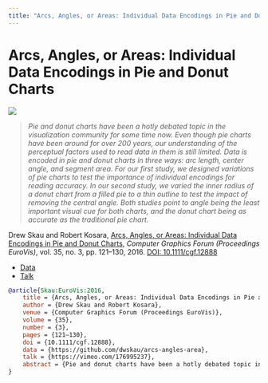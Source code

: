```yaml
---
title: "Arcs, Angles, or Areas: Individual Data Encodings in Pie and Donut Charts"
---
```


# Arcs, Angles, or Areas: Individual Data Encodings in Pie and Donut Charts

<p><img src="https://media.eagereyes.org/wp-content/uploads/2016/05/Skau-EuroVis-2016-pages-2.png" /></p>

> _Pie and donut charts have been a hotly debated topic in the visualization community for some time now. Even though pie charts have been around for over 200 years, our understanding of the perceptual factors used to read data in them is still limited. Data is encoded in pie and donut charts in three ways: arc length, center angle, and segment area. For our first study, we designed variations of pie charts to test the importance of individual encodings for reading accuracy. In our second study, we varied the inner radius of a donut chart from a filled pie to a thin outline to test the impact of removing the central angle. Both studies point to angle being the least important visual cue for both charts, and the donut chart being as accurate as the traditional pie chart._

Drew Skau and Robert Kosara, <a href="https://media.eagereyes.org/papers/2016/Skau-EuroVis-2016.pdf" target="_blank">Arcs, Angles, or Areas: Individual Data Encodings in Pie and Donut Charts</a>, _Computer Graphics Forum (Proceedings EuroVis)_, vol. 35, no. 3, pp. 121–130, 2016. <a href="https://dx.doi.org/10.1111/cgf.12888" target="_new">DOI: 10.1111/cgf.12888</a>

- <a href="https://github.com/dwskau/arcs-angles-area">Data</a>
- <a href="https://vimeo.com/176995237">Talk</a>

```bibtex
@article{Skau:EuroVis:2016,
	title = {Arcs, Angles, or Areas: Individual Data Encodings in Pie and Donut Charts},
	author = {Drew Skau and Robert Kosara},
	venue = {Computer Graphics Forum (Proceedings EuroVis)},
	volume = {35},
	number = {3},
	pages = {121–130},
	doi = {10.1111/cgf.12888},
	data = {https://github.com/dwskau/arcs-angles-area},
	talk = {https://vimeo.com/176995237},
	abstract = {Pie and donut charts have been a hotly debated topic in the visualization community for some time now. Even though pie charts have been around for over 200 years, our understanding of the perceptual factors used to read data in them is still limited. Data is encoded in pie and donut charts in three ways: arc length, center angle, and segment area. For our first study, we designed variations of pie charts to test the importance of individual encodings for reading accuracy. In our second study, we varied the inner radius of a donut chart from a filled pie to a thin outline to test the impact of removing the central angle. Both studies point to angle being the least important visual cue for both charts, and the donut chart being as accurate as the traditional pie chart.},
}
```

